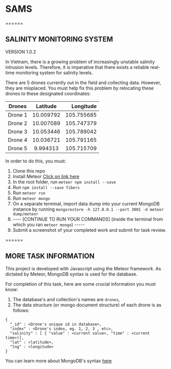 # SAMS  
======

SALINITY MONITORING SYSTEM 
------
VERSION 1.0.2


In Vietnam, there is a growing problem of increasingly unstable salinity intrusion levels. Therefore, it is imperative that there exists a reliable real-time monitoring system for salinity levels.


There are 5 drones currently out in the field and collecting data. However, they are misplaced. You must help fix this problem by relocating these drones to these designated coordinates:


| Drones        | Latitude           | Longitude  |
| ------------- |:-------------:| -----:|
| Drone 1    | 10.009792 | 105.755685 |
| Drone 2    | 10.007089 | 105.747379 |
| Drone 3    | 10.053446 | 105.789042 |
| Drone 4    | 10.036721 | 105.791165 |
| Drone 5    | 9.994313 | 105.715709 |


In order to do this, you must:


1. Clone this repo
2. Install Meteor [Click on link here](https://www.meteor.com)
3. In the root folder, run `meteor npm install --save`
5. Run `npm install --save fibers`
6. Run `meteor run`
7. Run `meteor mongo`
8. On a separate terminal, import data dump into your current MongoDB instance by running `mongorestore -h 127.0.0.1 --port 3001 -d meteor dump/meteor`
9. ---- [CONTINUE TO RUN YOUR COMMANDS] (inside the terminal from which you ran `meteor mongo`) -----
10. Submit a screenshot of your completed work and submit for task review.


======
## MORE TASK INFORMATION

This project is developed with Javascript using the Meteor framework. As dictated by Meteor, MongoDB syntax is used for the database.


For completion of this task, here are some crucial information you must know:

1. The database's and collection's names are `drones`,
2. The data structure (or mongo document structure) of each drone is as follows:  

```
{
  "_id" : <Drone's unique id in database>,
  "index" : <Drone's index, eg. 1, 2, 3 , etc>,
  "salinity" : [ { "value" : <current value>, "time" : <current time>)],
  "lat" : <latitude>,
  "lng" : <longitude>
}
```

You can learn more about MongoDB's syntax [here](https://docs.mongodb.com/manual/tutorial/query-documents/)
